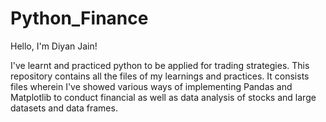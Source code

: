 # Python_Finance
Hello, I'm Diyan Jain! 

I've learnt and practiced python to be applied for trading strategies. This repository contains all the files of my learnings and practices. It consists files wherein I've showed various ways of implementing Pandas and Matplotlib to conduct financial as well as data analysis of stocks and large datasets and data frames.
